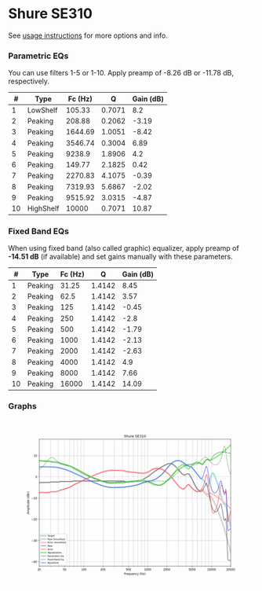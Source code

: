 # Shure SE310
See [usage instructions](https://github.com/jaakkopasanen/AutoEq#usage) for more options and info.

### Parametric EQs
You can use filters 1-5 or 1-10. Apply preamp of -8.26 dB or -11.78 dB, respectively.

|   # | Type      |   Fc (Hz) |      Q |   Gain (dB) |
|-----|-----------|-----------|--------|-------------|
|   1 | LowShelf  |    105.33 | 0.7071 |        8.2  |
|   2 | Peaking   |    208.88 | 0.2062 |       -3.19 |
|   3 | Peaking   |   1644.69 | 1.0051 |       -8.42 |
|   4 | Peaking   |   3546.74 | 0.3004 |        6.89 |
|   5 | Peaking   |   9238.9  | 1.8906 |        4.2  |
|   6 | Peaking   |    149.77 | 2.1825 |        0.42 |
|   7 | Peaking   |   2270.83 | 4.1075 |       -0.39 |
|   8 | Peaking   |   7319.93 | 5.6867 |       -2.02 |
|   9 | Peaking   |   9515.92 | 3.0315 |       -4.87 |
|  10 | HighShelf |  10000    | 0.7071 |       10.87 |

### Fixed Band EQs
When using fixed band (also called graphic) equalizer, apply preamp of **-14.51 dB** (if available) and set gains manually with these parameters.

|   # | Type    |   Fc (Hz) |      Q |   Gain (dB) |
|-----|---------|-----------|--------|-------------|
|   1 | Peaking |     31.25 | 1.4142 |        8.45 |
|   2 | Peaking |     62.5  | 1.4142 |        3.57 |
|   3 | Peaking |    125    | 1.4142 |       -0.45 |
|   4 | Peaking |    250    | 1.4142 |       -2.8  |
|   5 | Peaking |    500    | 1.4142 |       -1.79 |
|   6 | Peaking |   1000    | 1.4142 |       -2.13 |
|   7 | Peaking |   2000    | 1.4142 |       -2.63 |
|   8 | Peaking |   4000    | 1.4142 |        4.9  |
|   9 | Peaking |   8000    | 1.4142 |        7.66 |
|  10 | Peaking |  16000    | 1.4142 |       14.09 |

### Graphs
![](./Shure%20SE310.png)
